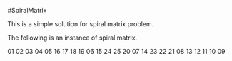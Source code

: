 #SpiralMatrix

This is a simple solution for spiral matrix problem.

The following is an instance of spiral matrix.

01 02 03 04 05
16 17 18 19 06
15 24 25 20 07
14 23 22 21 08
13 12 11 10 09 